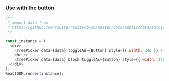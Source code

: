 ### Use with the button

<!--start-code-->

```js
/**
 * import data from
 * https://github.com/rsuite/rsuite/blob/master/docs/public/data/en/city-simplified.json
 */

const instance = (
  <div>
    <TreePicker data={data} toggleAs={Button} style={{ width: 246 }} />
    <hr />
    <TreePicker data={data} block toggleAs={Button} style={{ width: 246 }} />
  </div>
);
ReactDOM.render(instance);
```

<!--end-code-->
